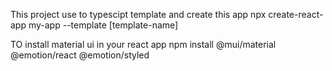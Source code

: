 This project use to typescipt template and create this app
npx create-react-app my-app --template [template-name]


TO install material ui in your react app
npm install @mui/material @emotion/react @emotion/styled
